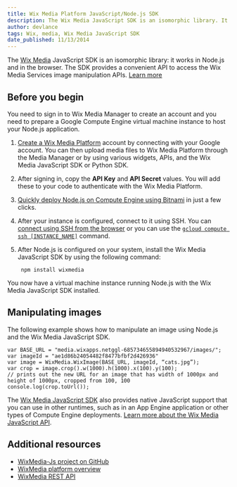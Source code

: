 ```yaml
---
title: Wix Media Platform JavaScript/Node.js SDK
description: The Wix Media JavaScript SDK is an isomorphic library. It works in Node.js and in the browser.
author: devlance
tags: Wix, media, Wix Media JavaScript SDK
date_published: 11/13/2014
---
```


The [Wix Media](wix-media.md) JavaScript SDK is an isomorphic library: it works in Node.js and
in the browser. The SDK provides a convenient API to access the Wix Media
Services image manipulation APIs. [Learn more](wix-media)

## Before you begin

You need to sign in to Wix Media Manager to create an account and you
need to prepare a Google Compute Engine virtual machine instance to host your
Node.js application.

1. [Create a Wix Media Platform][mgr] account
   by connecting with your Google account. You can then upload media files to
   Wix Media Platform through the Media Manager or by using various widgets,
   APIs, and the Wix Media JavaScript SDK or Python SDK.

1. After signing in, copy the **API Key** and **API Secret** values. You will
   add these to your code to authenticate with the Wix Media Platform.

1. [Quickly deploy Node.js on Compute Engine using Bitnami][bitnami] in just a
   few clicks.

1. After your instance is configured, connect to it using SSH. You
   can [connect using SSH from the browser][instances] or you can use the
   [`gcloud compute ssh [INSTANCE_NAME]`][ssh] command.

1. After Node.js is configured on your system, install the
   Wix Media JavaScript SDK by using the following command:

        npm install wixmedia

You now have a virtual machine instance running Node.js with the Wix Media
JavaScript SDK installed.

## Manipulating images

The following example shows how to manipulate an image using Node.js and the Wix
Media JavaScript SDK.

    var BASE_URL = "media.wixapps.netggl-685734655894940532967/images/";
    var imageId = "ae1d86b24054482f8477bfbf2d426936"
    var image = WixMedia.WixImage(BASE_URL, imageId, “cats.jpg”);
    var crop = image.crop().w(1000).h(1000).x(100).y(100);
    // prints out the new URL for an image that has width of 1000px and height of 1000px, cropped from 100, 100
    console.log(crop.toUrl());

The [Wix Media JavaScript SDK][sdk] also
provides native JavaScript support that you can use in other runtimes, such as
in an App Engine application or other types of Compute Engine deployments.
[Learn more about the Wix Media JavaScript API][api].

## Additional resources

+ [WixMedia-Js project on GitHub][sdk]
+ [WixMedia platform overview][wDocs]
+ [WixMedia REST API][wRest]


[mgr]: http://mediacloud.wix.com/dashboard/index.html#/home
[ssh]: /sdk/gcloud/reference/compute/ssh
[nodeInstall]: https://github.com/joyent/node/wiki/Installing-Node.js-via-package-manager
[createInstance]: https://console.cloud.google.com/project/_/compute/instancesAdd
[instances]: https://console.cloud.google.com/project/_/compute/instances
[bitnami]: https://bitnami.com/stack/nodejs
[sdk]: https://github.com/wix/wixmedia-js
[api]: http://wix.github.io/wixmedia-js/
[wDocs]: http://mediacloud.wix.com/docs/
[wRest]: http://mediacloud.wix.com/docs/rest_api.html
